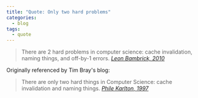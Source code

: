 ```yaml
---
title: "Quote: Only two hard problems"
categories:
  - blog
tags:
  - quote
---
```


> There are 2 hard problems in computer science: cache invalidation, naming things, and off-by-1 errors.
<cite><a href="https://x.com/secretGeek/status/7269997868">Leon Bambrick, 2010</a></cite>

Originally referenced by Tim Bray's blog:

> There are only two hard things in Computer Science: cache invalidation and naming things.
<cite><a href="https://www.tbray.org/ongoing/When/200x/2005/12/23/UPI">Phile Karlton, 1997</a></cite>
